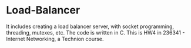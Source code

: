 # Load-Balancer
It includes creating a load balancer server, with socket programming, threading, mutexes, etc.
The code is written in C.
This is HW4 in 236341 - Internet Networking, a Technion course. 
